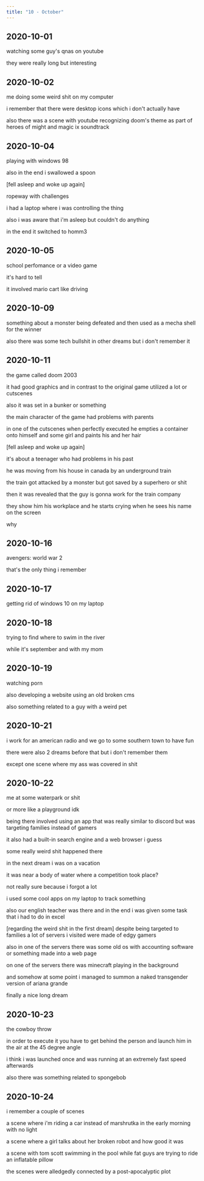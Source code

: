 ```yaml
---
title: "10 - October"
---
```


## 2020-10-01

watching some guy's qnas on youtube

they were really long but interesting

## 2020-10-02

me doing some weird shit on my computer

i remember that there were desktop icons which i don't actually have

also there was a scene with youtube recognizing doom's theme as part
of heroes of might and magic ix soundtrack

## 2020-10-04

playing with windows 98

also in the end i swallowed a spoon

[fell asleep and woke up again]

ropeway with challenges

i had a laptop where i was controlling the thing

also i was aware that i'm asleep but couldn't do anything

in the end it switched to homm3

## 2020-10-05

school perfomance or a video game

it's hard to tell

it involved mario cart like driving

## 2020-10-09

something about a monster being defeated and then used as a mecha
shell for the winner

also there was some tech bullshit in other dreams but i don't remember
it

## 2020-10-11

the game called doom 2003

it had good graphics and in contrast to the original game utilized a
lot or cutscenes

also it was set in a bunker or something

the main character of the game had problems with parents

in one of the cutscenes when perfectly executed he empties a container
onto himself and some girl and paints his and her hair

[fell asleep and woke up again]

it's about a teenager who had problems in his past

he was moving from his house in canada by an underground train

the train got attacked by a monster but got saved by a superhero or
shit

then it was revealed that the guy is gonna work for the train company

they show him his workplace and he starts crying when he sees his name
on the screen

why

## 2020-10-16

avengers: world war 2

that's the only thing i remember

## 2020-10-17

getting rid of windows 10 on my laptop

## 2020-10-18

trying to find where to swim in the river

while it's september and with my mom

## 2020-10-19

watching porn

also developing a website using an old broken cms

also something related to a guy with a weird pet

## 2020-10-21

i work for an american radio and we go to some southern town to have
fun

there were also 2 dreams before that but i don't remember them

except one scene where my ass was covered in shit

## 2020-10-22

me at some waterpark or shit

or more like a playground idk

being there involved using an app that was really similar to discord
but was targeting families instead of gamers

it also had a built-in search engine and a web browser i guess

some really weird shit happened there

in the next dream i was on a vacation

it was near a body of water where a competition took place?

not really sure because i forgot a lot

i used some cool apps on my laptop to track something

also our english teacher was there and in the end i was given some
task that i had to do in excel

[regarding the weird shit in the first dream] despite being targeted
to families a lot of servers i visited were made of edgy gamers

also in one of the servers there was some old os with accounting
software or something made into a web page

on one of the servers there was minecraft playing in the background

and somehow at some point i managed to summon a naked transgender
version of ariana grande

finally a nice long dream

## 2020-10-23

the cowboy throw

in order to execute it you have to get behind the person and launch
him in the air at the 45 degree angle

i think i was launched once and was running at an extremely fast speed
afterwards

also there was something related to spongebob

## 2020-10-24

i remember a couple of scenes

a scene where i'm riding a car instead of marshrutka in the early
morning with no light

a scene where a girl talks about her broken robot and how good it was

a scene with tom scott swimming in the pool while fat guys are trying
to ride an inflatable pillow

the scenes were alledgedly connected by a post-apocalyptic plot
